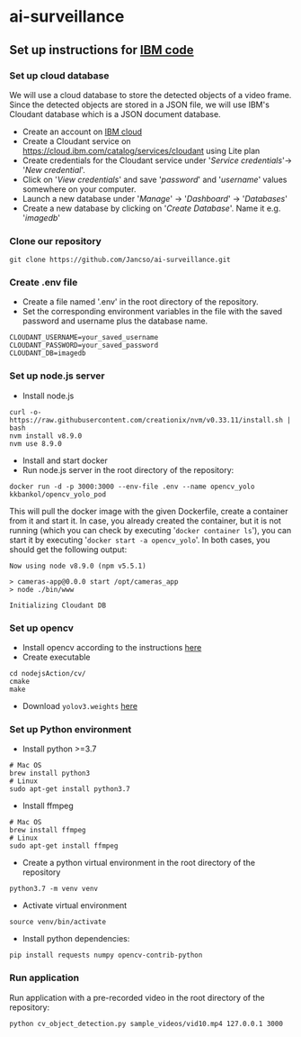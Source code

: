 # ai-surveillance

## Set up instructions for [IBM code](https://github.com/IBM/dnn-object-detection)

### Set up cloud database
We will use a cloud database to store the detected objects of a video frame. 
Since the detected objects are stored in a JSON file, 
we will use IBM's Cloudant database which is a JSON document database.
* Create an account on [IBM cloud](https://cloud.ibm.com)
* Create a Cloudant service on https://cloud.ibm.com/catalog/services/cloudant
using Lite plan
* Create credentials for the Cloudant service under 
'_Service credentials_'-> '_New credential_'.
* Click on '_View credentials_' and save '_password_' and '_username_' values 
somewhere on your computer.
* Launch a new database under '_Manage_' -> '_Dashboard_' -> '_Databases_'
* Create a new database by clicking on '_Create Database_'. Name it e.g.
'_imagedb_'

### Clone our repository
```shell script
git clone https://github.com/Jancso/ai-surveillance.git
```

### Create .env file
* Create a file named '.env' in the root directory of the repository.
* Set the corresponding environment variables in the file with the 
saved password and username plus the database name.
```.env
CLOUDANT_USERNAME=your_saved_username
CLOUDANT_PASSWORD=your_saved_password
CLOUDANT_DB=imagedb
```

### Set up node.js server
* Install node.js
```shell script
curl -o- https://raw.githubusercontent.com/creationix/nvm/v0.33.11/install.sh | bash
nvm install v8.9.0
nvm use 8.9.0
```
* Install and start docker
* Run node.js server in the root directory of the repository:
```shell script
docker run -d -p 3000:3000 --env-file .env --name opencv_yolo kkbankol/opencv_yolo_pod
```
This will pull the docker image with the given Dockerfile, 
create a container from it and start it. In
case, you already created the container, but it is not running (which you
can check by executing '`docker container ls`'), you can start it by executing
'`docker start -a opencv_yolo`'. In both cases, you should get the following
output:
```
Now using node v8.9.0 (npm v5.5.1)

> cameras-app@0.0.0 start /opt/cameras_app
> node ./bin/www

Initializing Cloudant DB
```

### Set up opencv
* Install opencv according to the instructions [here](https://docs.opencv.org/master/df/d65/tutorial_table_of_content_introduction.html)
* Create executable
```shell script
cd nodejsAction/cv/
cmake
make
```
* Download `yolov3.weights` [here](https://pjreddie.com/media/files/yolov3.weights)

### Set up Python environment
* Install python >=3.7
```shell script
# Mac OS
brew install python3
# Linux
sudo apt-get install python3.7
```
* Install ffmpeg
```shell script
# Mac OS
brew install ffmpeg
# Linux
sudo apt-get install ffmpeg
```
* Create a python virtual environment in the root directory of the repository
```shell script
python3.7 -m venv venv
```
* Activate virtual environment
```shell script
source venv/bin/activate
```
* Install python dependencies:
```shell script
pip install requests numpy opencv-contrib-python
```

### Run application
Run application with a pre-recorded video
 in the root directory of the repository:
```shell script
python cv_object_detection.py sample_videos/vid10.mp4 127.0.0.1 3000
```
